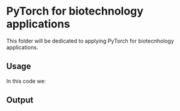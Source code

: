# PyTorch for biotechnology applications

This folder will be dedicated to applying PyTorch for biotecnhology applications.

## Usage


In this code we:


## Output

